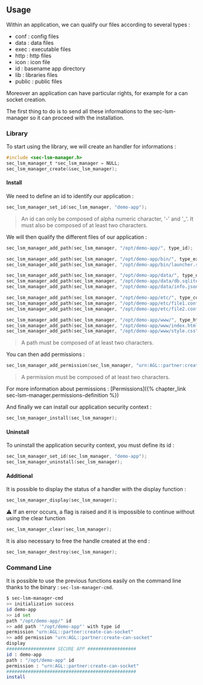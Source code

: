 ## Usage

Within an application, we can qualify our files according to several types :

- conf   : config files
- data   : data files
- exec   : executable files
- http   : http files
- icon   : icon file
- id     : basename app directory
- lib    : libraries files
- public : public files

Moreover an application can have particular rights, for example for a can socket creation.

The first thing to do is to send all these informations to the sec-lsm-manager
so it can proceed with the installation.

### Library

To start using the library, we will create an handler for informations :

```c
#include <sec-lsm-manager.h>
sec_lsm_manager_t *sec_lsm_manager = NULL;
sec_lsm_manager_create(&sec_lsm_manager);
```

#### Install

We need to define an id to identify our application :

```c
sec_lsm_manager_set_id(sec_lsm_manager, "demo-app");
```

> An id can only be composed of alpha numeric character, '-' and '_'. It must also be composed of at least two characters.

We will then qualify the different files of our application :

```c
sec_lsm_manager_add_path(sec_lsm_manager, "/opt/demo-app/", type_id);

sec_lsm_manager_add_path(sec_lsm_manager, "/opt/demo-app/bin/", type_exec);
sec_lsm_manager_add_path(sec_lsm_manager, "/opt/demo-app/bin/launcher.sh", type_exec);

sec_lsm_manager_add_path(sec_lsm_manager, "/opt/demo-app/data/", type_data);
sec_lsm_manager_add_path(sec_lsm_manager, "/opt/demo-app/data/db.sqlite", type_data);
sec_lsm_manager_add_path(sec_lsm_manager, "/opt/demo-app/data/info.json", type_data);

sec_lsm_manager_add_path(sec_lsm_manager, "/opt/demo-app/etc/", type_conf);
sec_lsm_manager_add_path(sec_lsm_manager, "/opt/demo-app/etc/file1.conf", type_conf);
sec_lsm_manager_add_path(sec_lsm_manager, "/opt/demo-app/etc/file2.config", type_conf);

sec_lsm_manager_add_path(sec_lsm_manager, "/opt/demo-app/www/", type_http);
sec_lsm_manager_add_path(sec_lsm_manager, "/opt/demo-app/www/index.html", type_http);
sec_lsm_manager_add_path(sec_lsm_manager, "/opt/demo-app/www/style.css", type_http);
```

> A path must be composed of at least two characters.

You can then add permissions :

```c
sec_lsm_manager_add_permission(sec_lsm_manager, "urn:AGL::partner:create-can-socket")
```

> A permission must be composed of at least two characters.

For more information about permissions : [Permissions]({% chapter_link sec-lsm-manager.permissions-definition %})

And finally we can install our application security context :

```c
sec_lsm_manager_install(sec_lsm_manager);
```

#### Uninstall

To uninstall the application security context, you must define its id :

```c
sec_lsm_manager_set_id(sec_lsm_manager, "demo-app");
sec_lsm_manager_uninstall(sec_lsm_manager);
```

#### Additional

It is possible to display the status of a handler with the display function :

```c
sec_lsm_manager_display(sec_lsm_manager);
```

⚠ If an error occurs, a flag is raised and it is impossible to continue without using the clear function

```c
sec_lsm_manager_clear(sec_lsm_manager);
```

It is also necessary to free the handle created at the end :

```c
sec_lsm_manager_destroy(sec_lsm_manager);
```


### Command Line

It is possible to use the previous functions easily on the command line
thanks to the binary : `sec-lsm-manager-cmd`.

```bash
$ sec-lsm-manager-cmd
>> initialization success
id demo-app
>> id set
path "/opt/demo-app/" id
>> add path '"/opt/demo-app"' with type id
permission "urn:AGL::partner:create-can-socket"
>> add permission "urn:AGL::partner:create-can-socket"
display
################## SECURE APP ##################
id : demo-app
path : "/opt/demo-app" id
permission : "urn:AGL::partner:create-can-socket"
################################################
install
```